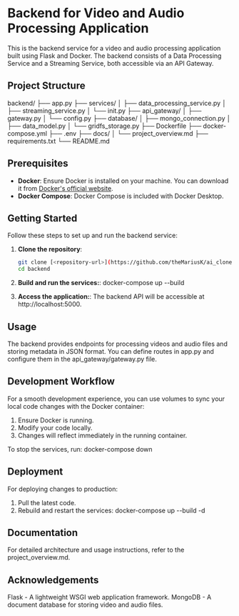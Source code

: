 # Backend for Video and Audio Processing Application

This is the backend service for a video and audio processing application built using Flask and Docker. The backend consists of a Data Processing Service and a Streaming Service, both accessible via an API Gateway.

## Project Structure

backend/
├── app.py
├── services/
│ ├── data_processing_service.py
│ ├── streaming_service.py
│ └── init.py
├── api_gateway/
│ ├── gateway.py
│ └── config.py
├── database/
│ ├── mongo_connection.py
│ ├── data_model.py
│ └── gridfs_storage.py
├── Dockerfile
├── docker-compose.yml
├── .env
├── docs/
│ └── project_overview.md
├── requirements.txt
└── README.md


## Prerequisites

- **Docker**: Ensure Docker is installed on your machine. You can download it from [Docker's official website](https://www.docker.com/get-started).
- **Docker Compose**: Docker Compose is included with Docker Desktop.

## Getting Started

Follow these steps to set up and run the backend service:

1. **Clone the repository**:
   ```bash
   git clone [<repository-url>](https://github.com/theMariusK/ai_clone.git)
   cd backend

2. **Build and run the services:**:
docker-compose up --build

3. **Access the application:**:
The backend API will be accessible at http://localhost:5000.


## Usage
The backend provides endpoints for processing videos and audio files and storing metadata in JSON format. You can define routes in app.py and configure them in the api_gateway/gateway.py file.

## Development Workflow
For a smooth development experience, you can use volumes to sync your local code changes with the Docker container:

1. Ensure Docker is running.
2. Modify your code locally.
3. Changes will reflect immediately in the running container.

To stop the services, run:
docker-compose down


## Deployment
For deploying changes to production:

1. Pull the latest code.
2. Rebuild and restart the services:
docker-compose up --build -d

## Documentation
For detailed architecture and usage instructions, refer to the project_overview.md.

## Acknowledgements
Flask - A lightweight WSGI web application framework.
MongoDB - A document database for storing video and audio files.

